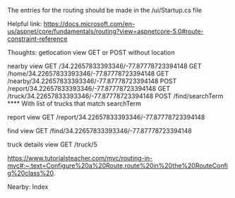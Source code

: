 The entries for the routing should be made in the /ui/Startup.cs file

Helpful link: https://docs.microsoft.com/en-us/aspnet/core/fundamentals/routing?view=aspnetcore-5.0#route-constraint-reference

Thoughts:
  getlocation view
    GET or POST without location 
  
  nearby view
    GET /34.22657833393346/-77.87778723394148
    GET /home/34.22657833393346/-77.87778723394148
    GET /nearby/34.22657833393346/-77.87778723394148
    POST /report/34.22657833393346/-77.87778723394148
    GET /truck/34.22657833393346/-77.87778723394148
    POST /find/searchTerm **** With list of trucks that match searchTerm

  report view
    GET /report/34.22657833393346/-77.87778723394148

  find view
    GET /find/34.22657833393346/-77.87778723394148

  truck details view
    GET /truck/5
  
  https://www.tutorialsteacher.com/mvc/routing-in-mvc#:~:text=Configure%20a%20Route,route%20in%20the%20RouteConfig%20class%20.
  

Nearby:
  Index 
  






